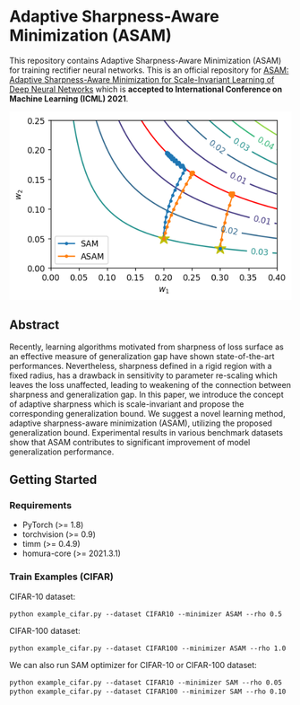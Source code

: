 # Adaptive Sharpness-Aware Minimization (ASAM)

This repository contains Adaptive Sharpness-Aware Minimization (ASAM) for training rectifier neural networks.
This is an official repository for [ASAM: Adaptive Sharpness-Aware Minimization for Scale-Invariant Learning of Deep Neural Networks](https://arxiv.org/abs/2102.11600) which is **accepted to International Conference on Machine Learning (ICML) 2021**.

<p align="center">
  <img src="img/thumbnail.png" alt="Trajectories of SAM and ASAM" width="512"/>  
</p>


## Abstract
Recently, learning algorithms motivated from sharpness of loss surface as an effective measure of generalization gap have shown state-of-the-art performances. Nevertheless, sharpness defined in a rigid region with a fixed radius, has a drawback in sensitivity to parameter re-scaling which leaves the loss unaffected, leading to weakening of the connection between sharpness and generalization gap. In this paper, we introduce the concept of adaptive sharpness which is scale-invariant and propose the corresponding generalization bound. We suggest a novel learning method, adaptive sharpness-aware minimization (ASAM), utilizing the proposed generalization bound. Experimental results in various benchmark datasets show that ASAM contributes to significant improvement of model generalization performance.

## Getting Started
### Requirements
- PyTorch (>= 1.8)
- torchvision (>= 0.9)
- timm (>= 0.4.9)
- homura-core (>= 2021.3.1)

### Train Examples (CIFAR)
CIFAR-10 dataset:
```
python example_cifar.py --dataset CIFAR10 --minimizer ASAM --rho 0.5
```
CIFAR-100 dataset:
```
python example_cifar.py --dataset CIFAR100 --minimizer ASAM --rho 1.0
```
We can also run SAM optimizer for CIFAR-10 or CIFAR-100 dataset:
```
python example_cifar.py --dataset CIFAR10 --minimizer SAM --rho 0.05
python example_cifar.py --dataset CIFAR100 --minimizer SAM --rho 0.10
```
